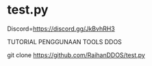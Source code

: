 # test.py
Discord=https://discord.gg/JkBvhRH3

TUTORIAL PENGGUNAAN TOOLS DDOS

git clone https://github.com/RaihanDDOS/test.py
